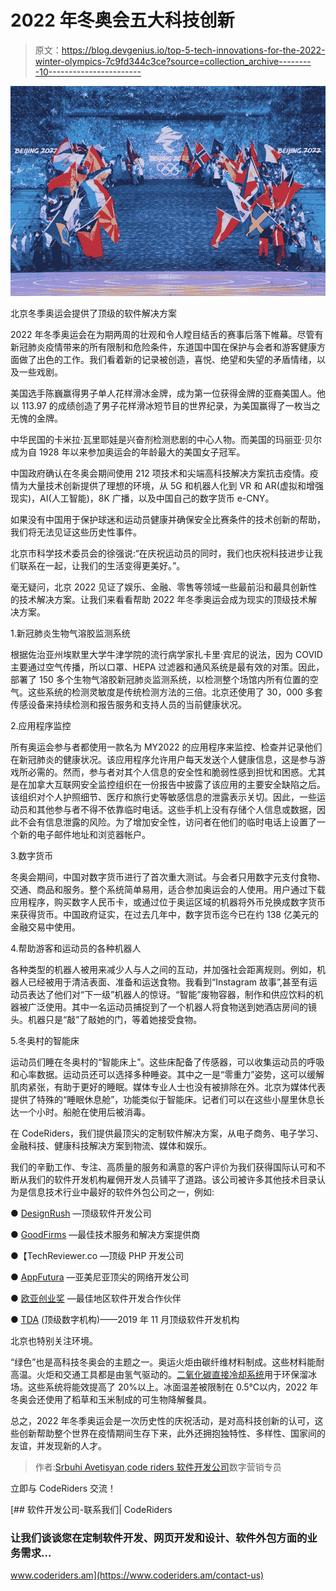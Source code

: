 # 2022 年冬奥会五大科技创新

> 原文：<https://blog.devgenius.io/top-5-tech-innovations-for-the-2022-winter-olympics-7c9fd344c3ce?source=collection_archive---------10----------------------->

![](img/12240c295a9e5ad3be8965ab248eb58a.png)

北京冬季奥运会提供了顶级的软件解决方案

2022 年冬季奥运会在为期两周的壮观和令人瞠目结舌的赛事后落下帷幕。尽管有新冠肺炎疫情带来的所有限制和危险条件，东道国中国在保护与会者和游客健康方面做了出色的工作。我们看着新的记录被创造，喜悦、绝望和失望的矛盾情绪，以及一些戏剧。

美国选手陈巍赢得男子单人花样滑冰金牌，成为第一位获得金牌的亚裔美国人。他以 113.97 的成绩创造了男子花样滑冰短节目的世界纪录，为美国赢得了一枚当之无愧的金牌。

中华民国的卡米拉·瓦里耶娃是兴奋剂检测悲剧的中心人物。而美国的玛丽亚·贝尔成为自 1928 年以来参加奥运会的年龄最大的美国女子冠军。

中国政府确认在冬奥会期间使用 212 项技术和尖端高科技解决方案抗击疫情。疫情为大量技术创新提供了理想的环境，从 5G 和机器人化到 VR 和 AR(虚拟和增强现实)，AI(人工智能)，8K 广播，以及中国自己的数字货币 e-CNY。

如果没有中国用于保护球迷和运动员健康并确保安全比赛条件的技术创新的帮助，我们将无法见证这些历史性事件。

北京市科学技术委员会的徐强说:“在庆祝运动员的同时，我们也庆祝科技进步让我们联系在一起，让我们的生活变得更美好。”。

毫无疑问，北京 2022 见证了娱乐、金融、零售等领域一些最前沿和最具创新性的技术解决方案。让我们来看看帮助 2022 年冬季奥运会成为现实的顶级技术解决方案。

1.新冠肺炎生物气溶胶监测系统

根据佐治亚州埃默里大学牛津学院的流行病学家扎卡里·宾尼的说法，因为 COVID 主要通过空气传播，所以口罩、HEPA 过滤器和通风系统是最有效的对策。因此，部署了 150 多个生物气溶胶新冠肺炎监测系统，以检测整个场馆内所有位置的空气。这些系统的检测灵敏度是传统检测方法的三倍。北京还使用了 30，000 多套传感设备来持续检测和报告服务和支持人员的当前健康状况。

2.应用程序监控

所有奥运会参与者都使用一款名为 MY2022 的应用程序来监控、检查并记录他们在新冠肺炎的健康状况。该应用程序允许用户每天发送个人健康信息，这是参与游戏所必需的。然而，参与者对其个人信息的安全性和脆弱性感到担忧和困惑。尤其是在加拿大互联网安全监控组织在一份报告中披露了该应用的主要安全缺陷之后。该组织对个人护照细节、医疗和旅行史等敏感信息的泄露表示关切。因此，一些运动员和其他参与者不得不依靠临时电话。这些手机上没有存储个人信息或数据，因此不会有信息泄露的风险。为了增加安全性，访问者在他们的临时电话上设置了一个新的电子邮件地址和浏览器帐户。

3.数字货币

冬奥会期间，中国对数字货币进行了首次重大测试。与会者只用数字元支付食物、交通、商品和服务。整个系统简单易用，适合参加奥运会的人使用。用户通过下载应用程序，购买数字人民币卡，或通过位于奥运区域的机器将外币兑换成数字货币来获得货币。中国政府证实，在过去几年中，数字货币迄今已在约 138 亿美元的金融交易中使用。

4.帮助游客和运动员的各种机器人

各种类型的机器人被用来减少人与人之间的互动，并加强社会距离规则。例如，机器人已经被用于清洁表面、准备和运送食物。我看到“Instagram 故事”,甚至有运动员表达了他们对“下一级”机器人的惊讶。“智能”废物容器，制作和供应饮料的机器被广泛使用。其中一名运动员捕捉到了一个机器人将食物送到她酒店房间的镜头。机器只是“敲”了敲她的门，等着她接受食物。

5.冬奥村的智能床

运动员们睡在冬奥村的“智能床上”。这些床配备了传感器，可以收集运动员的呼吸和心率数据。运动员还可以选择多种睡姿。其中之一是“零重力”姿势，这可以缓解肌肉紧张，有助于更好的睡眠。媒体专业人士也没有被排除在外。北京为媒体代表提供了特殊的“睡眠休息舱”，功能类似于智能床。记者们可以在这些小屋里休息长达一个小时。船舱在使用后被消毒。

在 CodeRiders，我们提供最顶尖的定制软件解决方案，从电子商务、电子学习、金融科技、健康科技解决方案到物流、媒体和娱乐。

我们的辛勤工作、专注、高质量的服务和满意的客户评价为我们获得国际认可和不断从我们的软件开发机构雇佣开发人员铺平了道路。该公司被许多其他技术目录认为是信息技术行业中最好的软件外包公司之一，例如:

● [DesignRush](https://www.designrush.com/press/top-software-development-companies) —顶级软件开发公司

● [GoodFirms](https://coderiders.am/blog/coderiders-selected-as-one-of-the-best-tech-service-and-solution-providers-by-goodfirms) —最佳技术服务和解决方案提供商

●【TechReviewer.co —顶级 PHP 开发公司

● [AppFutura](https://www.appfutura.com/web-developers/armenia) —亚美尼亚顶尖的网络开发公司

● [欧亚创业奖](https://coderiders.am/blog/coderiders-is-awarded-as-best-software-development-partner-by-easa) —最佳地区软件开发合作伙伴

● [TDA](https://www.miscw.com/coderiders-top-software-development-agency-in-november-2019-by-tda-22950.html) (顶级数字机构)——2019 年 11 月顶级软件开发机构

北京也特别关注环境。

“绿色”也是高科技冬奥会的主题之一。奥运火炬由碳纤维材料制成。这些材料能耐高温。火炬和交通工具都是由氢气驱动的。[二氧化碳直接冷却系统](https://olympics.com/ioc/news/the-new-ice-age-beijing-2022-winter-olympics-debut-climate-friendly-c02-cooling-system)用于环保溜冰场。这些系统将能效提高了 20%以上。冰面温差被限制在 0.5℃以内，2022 年冬奥会还使用了稻草和玉米制成的可生物降解餐具。

总之，2022 年冬季奥运会是一次历史性的庆祝活动，是对高科技创新的认可，这些创新帮助整个世界在疫情期间生存下来，此外还拥抱独特性、多样性、国家间的友谊，并发现新的人才。

> 作者:[Srbuhi Avetisyan](https://www.linkedin.com/in/srbuhi-avetisyan/),[code riders 软件开发公司](https://www.coderiders.am/)数字营销专员

立即与 CodeRiders 交流！

[](https://www.coderiders.am/contact-us) [## 软件开发公司-联系我们| CodeRiders

### 让我们谈谈您在定制软件开发、网页开发和设计、软件外包方面的业务需求…

www.coderiders.am](https://www.coderiders.am/contact-us)